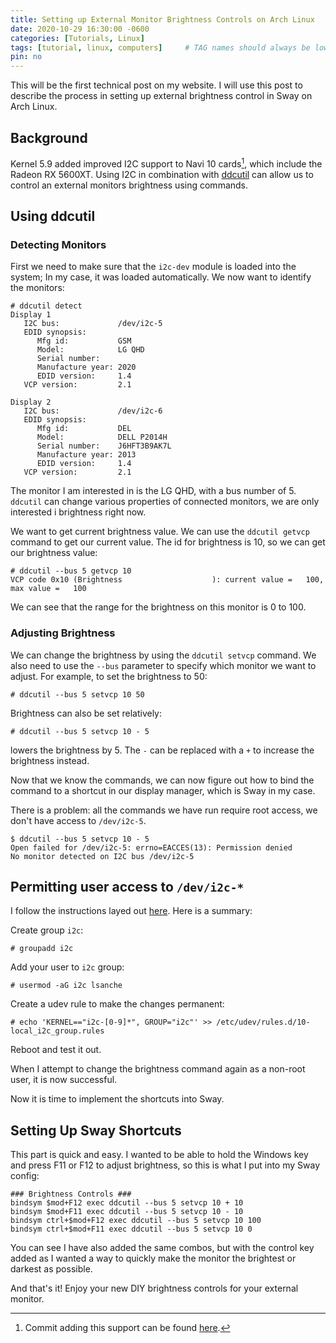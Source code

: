 ```yaml
---
title: Setting up External Monitor Brightness Controls on Arch Linux
date: 2020-10-29 16:30:00 -0600
categories: [Tutorials, Linux]
tags: [tutorial, linux, computers]     # TAG names should always be lowercase
pin: no
---
```


This will be the first technical post on my website. I will use this post to describe the process in setting up external brightness control in Sway on Arch Linux.

## Background

Kernel 5.9 added improved I2C support to Navi 10 cards[^kernelfootnote], which include the Radeon RX 5600XT. Using I2C in combination with [ddcutil](https://www.archlinux.org/packages/community/x86_64/ddcutil/) can allow us to control an external monitors brightness using commands.

## Using ddcutil

### Detecting Monitors

First we need to make sure that the ```i2c-dev``` module is loaded into the system; In my case, it was loaded automatically. We now want to identify the monitors:

```console
# ddcutil detect
Display 1
   I2C bus:             /dev/i2c-5
   EDID synopsis:
      Mfg id:           GSM
      Model:            LG QHD
      Serial number:
      Manufacture year: 2020
      EDID version:     1.4
   VCP version:         2.1

Display 2
   I2C bus:             /dev/i2c-6
   EDID synopsis:
      Mfg id:           DEL
      Model:            DELL P2014H
      Serial number:    J6HFT3B9AK7L
      Manufacture year: 2013
      EDID version:     1.4
   VCP version:         2.1
```

The monitor I am interested in is the LG QHD, with a bus number of 5. ```ddcutil``` can change various properties of connected monitors, we are only interested i brightness right now.

We want to get current brightness value. We can use the ```ddcutil getvcp``` command to get our current value. The id for brightness is 10, so we can get our brightness value:

```console
# ddcutil --bus 5 getvcp 10
VCP code 0x10 (Brightness                    ): current value =   100, max value =   100
```

We can see that the range for the brightness on this monitor is 0 to 100.

### Adjusting Brightness

We can change the brightness by using the ```ddcutil setvcp``` command. We also need to use the ```--bus``` parameter to specify which monitor we want to adjust. For example, to set the brightness to 50:

```console
# ddcutil --bus 5 setvcp 10 50
```

Brightness can also be set relatively:

```console
# ddcutil --bus 5 setvcp 10 - 5
```

lowers the brightness by 5. The ```-``` can be replaced with a ```+``` to increase the brightness instead.

Now that we know the commands, we can now figure out how to bind the command to a shortcut in our display manager, which is Sway in my case.

There is a problem: all the commands we have run require root access, we don't have access to ```/dev/i2c-5```.

```console
$ ddcutil --bus 5 setvcp 10 - 5
Open failed for /dev/i2c-5: errno=EACCES(13): Permission denied
No monitor detected on I2C bus /dev/i2c-5
```

## Permitting user access to ```/dev/i2c-*```

I follow the instructions layed out [here](https://lexruee.ch/setting-i2c-permissions-for-non-root-users.html). Here is a summary:

Create group ```i2c```:

```console
# groupadd i2c
```

Add your user to ```i2c``` group:

```console
# usermod -aG i2c lsanche
```

Create a udev rule to make the changes permanent:

```console
# echo 'KERNEL=="i2c-[0-9]*", GROUP="i2c"' >> /etc/udev/rules.d/10-local_i2c_group.rules
```

Reboot and test it out.

When I attempt to change the brightness command again as a non-root user, it is now successful.

Now it is time to implement the shortcuts into Sway.

## Setting Up Sway Shortcuts

This part is quick and easy. I wanted to be able to hold the Windows key and press F11 or F12 to adjust brightness, so this is what I put into my Sway config:

```
### Brightness Controls ###
bindsym $mod+F12 exec ddcutil --bus 5 setvcp 10 + 10
bindsym $mod+F11 exec ddcutil --bus 5 setvcp 10 - 10
bindsym ctrl+$mod+F12 exec ddcutil --bus 5 setvcp 10 100
bindsym ctrl+$mod+F11 exec ddcutil --bus 5 setvcp 10 0
```

You can see I have also added the same combos, but with the control key added as I wanted a way to quickly make the monitor the brightest or darkest as possible.

And that's it! Enjoy your new DIY brightness controls for your external monitor.

[^kernelfootnote]: Commit adding this support can be found [here](https://git.kernel.org/pub/scm/linux/kernel/git/torvalds/linux.git/commit/?id=1bc734759f284eb531dd474c72ce59874649a254).